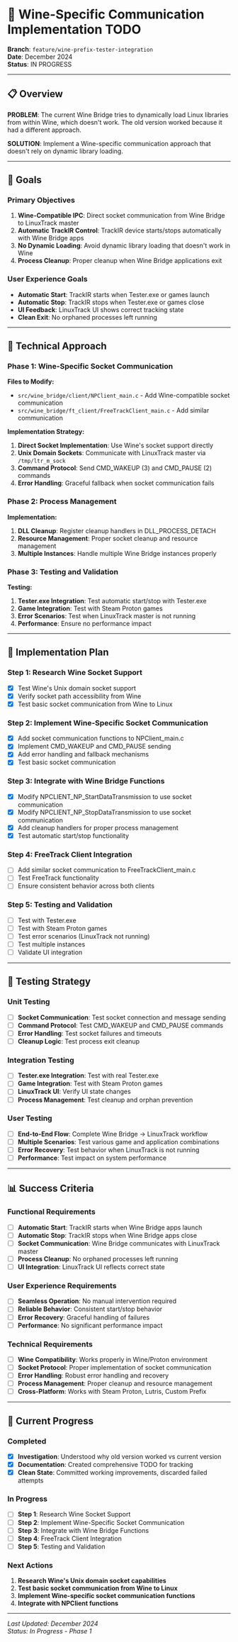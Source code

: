 # 🔧 Wine-Specific Communication Implementation TODO

**Branch**: `feature/wine-prefix-tester-integration`  
**Date**: December 2024  
**Status**: IN PROGRESS

---

## 📋 Overview

**PROBLEM**: The current Wine Bridge tries to dynamically load Linux libraries from within Wine, which doesn't work. The old version worked because it had a different approach.

**SOLUTION**: Implement a Wine-specific communication approach that doesn't rely on dynamic library loading.

---

## 🎯 Goals

### Primary Objectives
1. **Wine-Compatible IPC**: Direct socket communication from Wine Bridge to LinuxTrack master
2. **Automatic TrackIR Control**: TrackIR device starts/stops automatically with Wine Bridge apps
3. **No Dynamic Loading**: Avoid dynamic library loading that doesn't work in Wine
4. **Process Cleanup**: Proper cleanup when Wine Bridge applications exit

### User Experience Goals
- **Automatic Start**: TrackIR starts when Tester.exe or games launch
- **Automatic Stop**: TrackIR stops when Tester.exe or games close
- **UI Feedback**: LinuxTrack UI shows correct tracking state
- **Clean Exit**: No orphaned processes left running

---

## 🔧 Technical Approach

### Phase 1: Wine-Specific Socket Communication
**Files to Modify:**
- `src/wine_bridge/client/NPClient_main.c` - Add Wine-compatible socket communication
- `src/wine_bridge/ft_client/FreeTrackClient_main.c` - Add similar communication

**Implementation Strategy:**
1. **Direct Socket Implementation**: Use Wine's socket support directly
2. **Unix Domain Sockets**: Communicate with LinuxTrack master via `/tmp/ltr_m_sock`
3. **Command Protocol**: Send CMD_WAKEUP (3) and CMD_PAUSE (2) commands
4. **Error Handling**: Graceful fallback when socket communication fails

### Phase 2: Process Management
**Implementation:**
1. **DLL Cleanup**: Register cleanup handlers in DLL_PROCESS_DETACH
2. **Resource Management**: Proper socket cleanup and resource management
3. **Multiple Instances**: Handle multiple Wine Bridge instances properly

### Phase 3: Testing and Validation
**Testing:**
1. **Tester.exe Integration**: Test automatic start/stop with Tester.exe
2. **Game Integration**: Test with Steam Proton games
3. **Error Scenarios**: Test when LinuxTrack master is not running
4. **Performance**: Ensure no performance impact

---

## 📁 Implementation Plan

### Step 1: Research Wine Socket Support
- [x] Test Wine's Unix domain socket support
- [x] Verify socket path accessibility from Wine
- [x] Test basic socket communication from Wine to Linux

### Step 2: Implement Wine-Specific Socket Communication
- [x] Add socket communication functions to NPClient_main.c
- [x] Implement CMD_WAKEUP and CMD_PAUSE sending
- [x] Add error handling and fallback mechanisms
- [x] Test basic socket communication

### Step 3: Integrate with Wine Bridge Functions
- [x] Modify NPCLIENT_NP_StartDataTransmission to use socket communication
- [x] Modify NPCLIENT_NP_StopDataTransmission to use socket communication
- [x] Add cleanup handlers for proper process management
- [x] Test automatic start/stop functionality

### Step 4: FreeTrack Client Integration
- [ ] Add similar socket communication to FreeTrackClient_main.c
- [ ] Test FreeTrack functionality
- [ ] Ensure consistent behavior across both clients

### Step 5: Testing and Validation
- [ ] Test with Tester.exe
- [ ] Test with Steam Proton games
- [ ] Test error scenarios (LinuxTrack not running)
- [ ] Test multiple instances
- [ ] Validate UI integration

---

## 🧪 Testing Strategy

### Unit Testing
- [ ] **Socket Communication**: Test socket connection and message sending
- [ ] **Command Protocol**: Test CMD_WAKEUP and CMD_PAUSE commands
- [ ] **Error Handling**: Test socket failures and timeouts
- [ ] **Cleanup Logic**: Test process exit cleanup

### Integration Testing
- [ ] **Tester.exe Integration**: Test with real Tester.exe
- [ ] **Game Integration**: Test with Steam Proton games
- [ ] **LinuxTrack UI**: Verify UI state changes
- [ ] **Process Management**: Test cleanup and orphan prevention

### User Testing
- [ ] **End-to-End Flow**: Complete Wine Bridge → LinuxTrack workflow
- [ ] **Multiple Scenarios**: Test various game and application combinations
- [ ] **Error Recovery**: Test behavior when LinuxTrack is not running
- [ ] **Performance**: Test impact on system performance

---

## 📊 Success Criteria

### Functional Requirements
- [ ] **Automatic Start**: TrackIR starts when Wine Bridge apps launch
- [ ] **Automatic Stop**: TrackIR stops when Wine Bridge apps close
- [ ] **Socket Communication**: Wine Bridge communicates with LinuxTrack master
- [ ] **Process Cleanup**: No orphaned processes left running
- [ ] **UI Integration**: LinuxTrack UI reflects correct state

### User Experience Requirements
- [ ] **Seamless Operation**: No manual intervention required
- [ ] **Reliable Behavior**: Consistent start/stop behavior
- [ ] **Error Recovery**: Graceful handling of failures
- [ ] **Performance**: No significant performance impact

### Technical Requirements
- [ ] **Wine Compatibility**: Works properly in Wine/Proton environment
- [ ] **Socket Protocol**: Proper implementation of socket communication
- [ ] **Error Handling**: Robust error handling and recovery
- [ ] **Process Management**: Proper cleanup and resource management
- [ ] **Cross-Platform**: Works with Steam Proton, Lutris, Custom Prefix

---

## 🚀 Current Progress

### Completed
- [x] **Investigation**: Understood why old version worked vs current version
- [x] **Documentation**: Created comprehensive TODO for tracking
- [x] **Clean State**: Committed working improvements, discarded failed attempts

### In Progress
- [ ] **Step 1**: Research Wine Socket Support
- [ ] **Step 2**: Implement Wine-Specific Socket Communication
- [ ] **Step 3**: Integrate with Wine Bridge Functions
- [ ] **Step 4**: FreeTrack Client Integration
- [ ] **Step 5**: Testing and Validation

### Next Actions
1. **Research Wine's Unix domain socket capabilities**
2. **Test basic socket communication from Wine to Linux**
3. **Implement Wine-specific socket communication functions**
4. **Integrate with NPClient functions**

---

*Last Updated: December 2024*  
*Status: In Progress - Phase 1* 